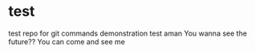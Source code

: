 # test
test repo for git commands demonstration
test aman
You wanna see the future??
You can come and see me
